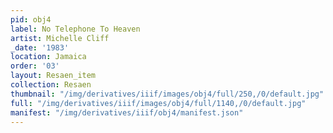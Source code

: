 ```yaml
---
pid: obj4
label: No Telephone To Heaven
artist: Michelle Cliff
_date: '1983'
location: Jamaica
order: '03'
layout: Resaen_item
collection: Resaen
thumbnail: "/img/derivatives/iiif/images/obj4/full/250,/0/default.jpg"
full: "/img/derivatives/iiif/images/obj4/full/1140,/0/default.jpg"
manifest: "/img/derivatives/iiif/obj4/manifest.json"
---
```

